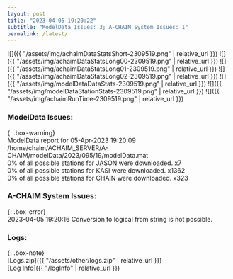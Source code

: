 ```yaml
---
layout: post
title: "2023-04-05 19:20:22"
subtitle: "ModelData Issues: 3; A-CHAIM System Issues: 1"
permalink: /latest/
---
```


![]({{ "/assets/img/achaimDataStatsShort-2309519.png" | relative_url }})
![]({{ "/assets/img/achaimDataStatsLong00-2309519.png" | relative_url }})
![]({{ "/assets/img/achaimDataStatsLong01-2309519.png" | relative_url }})
![]({{ "/assets/img/achaimDataStatsLong02-2309519.png" | relative_url }})
![]({{ "/assets/img/modelDataDataStats-2309519.png" | relative_url }})
![]({{ "/assets/img/modelDataStationStats-2309519.png" | relative_url }})
![]({{ "/assets/img/achaimRunTime-2309519.png" | relative_url }})


### ModelData Issues:  
  
{: .box-warning}  
 ModelData report for 05-Apr-2023 19:20:09   
 /home/chaim/ACHAIM_SERVER/A-CHAIM/modelData/2023/095/19/modelData.mat   
 0% of all possible stations for JASON were downloaded. x7   
 0% of all possible stations for KASI were downloaded. x1362   
 0% of all possible stations for CHAIN were downloaded. x323   
  
### A-CHAIM System Issues:  
  
{: .box-error}  
2023-04-05 19:20:16 Conversion to logical from string is not possible.  

### Logs:  
  
{: .box-note}  
[Logs.zip]({{ "/assets/other/logs.zip" | relative_url }})  
[Log Info]({{ "/logInfo" | relative_url }})  
